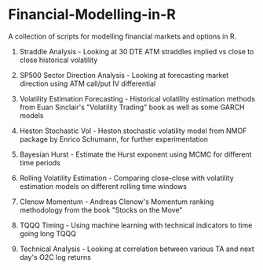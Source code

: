 # Financial-Modelling-in-R
A collection of scripts for modelling financial markets and options in R.

1. Straddle Analysis - Looking at 30 DTE ATM straddles implied vs close to close historical volatility

2. SP500 Sector Direction Analysis - Looking at forecasting market direction using ATM call/put IV differential

3. Volatility Estimation Forecasting - Historical volatility estimation methods from Euan Sinclair's "Volatility Trading" book as well as some GARCH models

4. Heston Stochastic Vol - Heston stochastic volatility model from NMOF package by Enrico Schumann, for further experimentation

5. Bayesian Hurst - Estimate the Hurst exponent using MCMC for different time periods

6. Rolling Volatility Estimation - Comparing close-close with volatility estimation models on different rolling time windows

7. Clenow Momentum - Andreas Clenow's Momentum ranking methodology from the book "Stocks on the Move"

8. TQQQ Timing - Using machine learning with technical indicators to time going long TQQQ

9.  Technical Analysis - Looking at correlation between various TA and next day's O2C log returns
